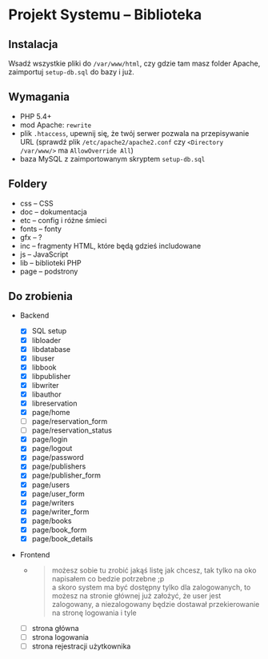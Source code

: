 # Projekt Systemu – Biblioteka

## Instalacja

Wsadź wszystkie pliki do `/var/www/html`, czy gdzie tam masz folder Apache, zaimportuj `setup-db.sql` do bazy i już.

## Wymagania

- PHP 5.4+
- mod Apache: `rewrite`
- plik `.htaccess`, upewnij się, że twój serwer pozwala na przepisywanie URL (sprawdź plik `/etc/apache2/apache2.conf` czy `<Directory /var/www/>` ma `AllowOverride All`)
- baza MySQL z zaimportowanym skryptem `setup-db.sql`

## Foldery

- css – CSS
- doc – dokumentacja
- etc – config i różne śmieci
- fonts – fonty
- gfx – ?
- inc – fragmenty HTML, które będą gdzieś includowane
- js – JavaScript
- lib – biblioteki PHP
- page – podstrony

## Do zrobienia

- Backend
	- [x] SQL setup
	- [x] libloader
	- [x] libdatabase
	- [x] libuser
	- [x] libbook
	- [x] libpublisher
	- [x] libwriter
	- [x] libauthor
	- [x] libreservation
	- [x] page/home
	- [ ] page/reservation_form
	- [ ] page/reservation_status
	- [x] page/login
	- [x] page/logout
	- [x] page/password
	- [x] page/publishers
	- [x] page/publisher_form
	- [x] page/users
	- [x] page/user_form
	- [x] page/writers
	- [x] page/writer_form
	- [x] page/books
	- [x] page/book_form
	- [x] page/book_details
- Frontend

	- > możesz sobie tu zrobić jakąś listę jak chcesz, tak tylko na oko napisałem co bedzie potrzebne ;p  
	  > a skoro system ma być dostępny tylko dla zalogowanych, to możesz na stronie głównej już założyć, że user jest zalogowany, a niezalogowany będzie dostawał przekierowanie na stronę logowania i tyle

	- [ ] strona główna
	- [ ] strona logowania
	- [ ] strona rejestracji użytkownika
